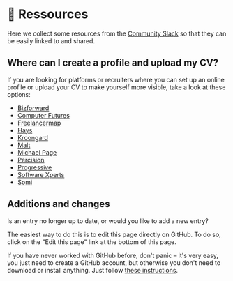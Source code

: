 # 📓 Ressources

Here we collect some resources from the [Community Slack](060-community-slack.md) so that they can be easily linked to and shared.

## Where can I create a profile and upload my CV?

If you are looking for platforms or recruiters where you can set up an online profile or upload your CV to make yourself more visible, take a look at these options:

* [Bizforward](https://bizforward.de/freelancer-sign-up/)
* [Computer Futures](https://www.computerfutures.com/de-de/lebenslauf-hochladen/)
* [Freelancermap](https://www.freelancermap.de/)
* [Hays](https://www.hays.de/personaldienstleister/cv-upload)
* [Kroongard](https://crm.krongaard.de/application/applicantRegisterCvAnalyzerGenerator/upload/0?page_lang=de)
* [Malt](https://www.malt.de/)
* [Michael Page](https://www.michaelpage.de/senden-sie-ihren-lebenslauf)
* [Percision](https://www.percision.de/fuer-it-experten/)
* [Progressive](https://www.progressiverecruitment.com/de-de/lebenslauf-hochladen/)
* [Software Xperts](https://www.sw-xperts.com/)
* [Somi](https://somi.de/)

## Additions and changes

Is an entry no longer up to date, or would you like to add a new entry?

The easiest way to do this is to edit this page directly on GitHub. To do so, click on the "Edit this page" link at the bottom of this page.

If you have never worked with GitHub before, don't panic – it's very easy, you just need to create a GitHub account, but otherwise you don't need to download or install anything. Just follow [these instructions](https://docs.github.com/en/repositories/working-with-files/managing-files/editing-files).
